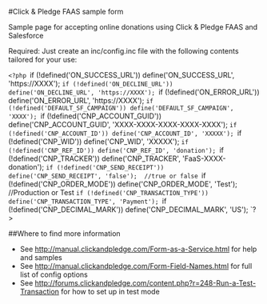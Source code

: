 #Click & Pledge FAAS sample form

Sample page for accepting online donations using Click &amp; Pledge FAAS and Salesforce

Required:  Just create an inc/config.inc file with the following contents tailored for your use:

`<?php
`if (!defined('ON_SUCCESS_URL')) define('ON_SUCCESS_URL', 'https://XXXX');
`if (!defined('ON_DECLINE_URL')) define('ON_DECLINE_URL', 'https://XXXX');
`if (!defined('ON_ERROR_URL')) define('ON_ERROR_URL', 'https://XXXX');
`if (!defined('DEFAULT_SF_CAMPAIGN')) define('DEFAULT_SF_CAMPAIGN', 'XXXX');
`if (!defined('CNP_ACCOUNT_GUID')) define('CNP_ACCOUNT_GUID', 'XXXX-XXXX-XXXX-XXXX-XXXX');
`if (!defined('CNP_ACCOUNT_ID')) define('CNP_ACCOUNT_ID', 'XXXXX');
`if (!defined('CNP_WID')) define('CNP_WID', 'XXXXX');
`if (!defined('CNP_REF_ID')) define('CNP_REF_ID', 'donation');
`if (!defined('CNP_TRACKER')) define('CNP_TRACKER', 'FaaS-XXXX-donation');
`if (!defined('CNP_SEND_RECEIPT')) define('CNP_SEND_RECEIPT', 'false');  //true or false
`if (!defined('CNP_ORDER_MODE')) define('CNP_ORDER_MODE', 'Test'); //Production or Test
`if (!defined('CNP_TRANSACTION_TYPE')) define('CNP_TRANSACTION_TYPE', 'Payment');
`if (!defined('CNP_DECIMAL_MARK')) define('CNP_DECIMAL_MARK', 'US');
`?>

##Where to find more information
- See http://manual.clickandpledge.com/Form-as-a-Service.html for help and samples
- See http://manual.clickandpledge.com/Form-Field-Names.html for full list of config options
- See http://forums.clickandpledge.com/content.php?r=248-Run-a-Test-Transaction for how to set up in test mode
